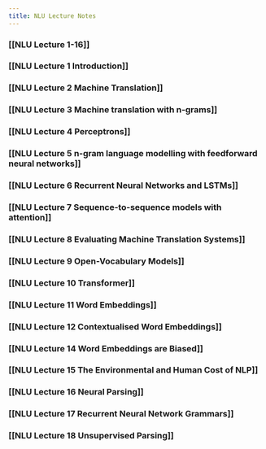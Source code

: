 ```yaml
---
title: NLU Lecture Notes
---
```


### [[NLU Lecture 1-16]]
### [[NLU Lecture 1 Introduction]]
### [[NLU Lecture 2 Machine Translation]]
### [[NLU Lecture 3 Machine translation with n-grams]]
### [[NLU Lecture 4 Perceptrons]]
### [[NLU Lecture 5 n-gram language modelling with feedforward neural networks]]
### [[NLU Lecture 6 Recurrent Neural Networks and LSTMs]]
### [[NLU Lecture 7 Sequence-to-sequence models with attention]]
### [[NLU Lecture 8 Evaluating Machine Translation Systems]]
### [[NLU Lecture 9 Open-Vocabulary Models]]
### [[NLU Lecture 10 Transformer]]
### [[NLU Lecture 11 Word Embeddings]]
### [[NLU Lecture 12 Contextualised Word Embeddings]]
### [[NLU Lecture 14 Word Embeddings are Biased]]
### [[NLU Lecture 15 The Environmental and Human Cost of NLP]]
### [[NLU Lecture 16 Neural Parsing]]
### [[NLU Lecture 17 Recurrent Neural Network Grammars]]
### [[NLU Lecture 18 Unsupervised Parsing]]
###
